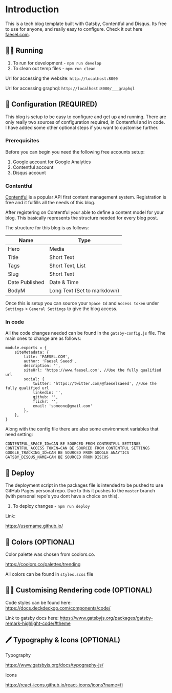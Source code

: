 # Introduction

This is a tech blog template built with Gatsby, Contentful and Disqus. Its free to use for anyone, and really easy to configure. Check it out here [faesel.com](https://www.faesel.com).

## 🏃‍♂️ Running

1. To run for development - `npm run develop`
2. To clean out temp files - `npm run clean`

Url for accessing the website:
`http://localhost:8000`

Url for accessing graphql:
`http://localhost:8000/___graphql`

## 🔧 Configuration (REQUIRED)

This blog is setup to be easy to configure and get up and running. There are only really two sources of configuration required, in Contentful and in code. I have added some other optional steps if you want to customise further.

### Prerequisites

Before you can begin you need the following free accounts setup:

1. Google account for Google Analytics
2. Contentful account
3. Disqus account

### Contentful

[Contentful](https://www.contentful.com/) is a popular API first content management system. Registration is free and it fulfills all the needs of this blog.

After registering on Contentful your able to define a content model for your blog. This basically represents the structure needed for every blog post.

The structure for this blog is as follows:

Name | Type 
--- | --- 
Hero | Media
Title | Short Text
Tags | Short Text, List
Slug | Short Text
Date Published | Date & Time
BodyM | Long Text (Set to markdown)

Once this is setup you can source your `Space Id` and `Access token` under `Settings` > `General Settings` to give the blog access.

###  In code

All the code changes needed can be found in the `gatsby-config.js` file. The main ones to change are as follows:

```
module.exports = {
    siteMetadata: {
        title: 'FAESEL.COM',
        author: 'Faesel Saeed',
        description: '',
        siteUrl: 'https://www.faesel.com', //Use the fully qualified url
        social: {
            twitter: 'https://twitter.com/@faeselsaeed', //Use the fully qualified url
            linkedin: '',
            github: '',
            flickr: '',
            email: 'someone@gmail.com'
        },
    },
}
```

Along with the config file there are also some environment variables that need setting:

```
CONTENTFUL_SPACE_ID=CAN BE SOURCED FROM CONTENTFUL SETTINGS
CONTENTFUL_ACCESS_TOKEN=CAN BE SOURCED FROM CONTENTFUL SETTINGS
GOOGLE_TRACKING_ID=CAN BE SOURCED FROM GOOGLE ANAYTICS
GATSBY_DISQUS_NAME=CAN BE SOURCED FROM DISCUS
```

## 💫 Deploy

The deployment script in the packages file is intended to be pushed to use GitHub Pages personal repo. Due to this it pushes to the `master` branch (with personal repo's you dont have a choice on this).

1. To deploy changes - `npm run deploy`

Link:

https://username.github.io/

## 🎨 Colors (OPTIONAL)

Color palette was chosen from coolors.co.

https://coolors.co/palettes/trending

All colors can be found in `styles.scss` file


## 👩‍💻 Customising Rendering code (OPTIONAL)

Code styles can be found here:
https://docs.deckdeckgo.com/components/code/

Link to gatsby docs here:
https://www.gatsbyjs.org/packages/gatsby-remark-highlight-code/#theme

## 🖊 Typography & Icons (OPTIONAL)

Typography

https://www.gatsbyjs.org/docs/typography-js/

Icons 

https://react-icons.github.io/react-icons/icons?name=fi